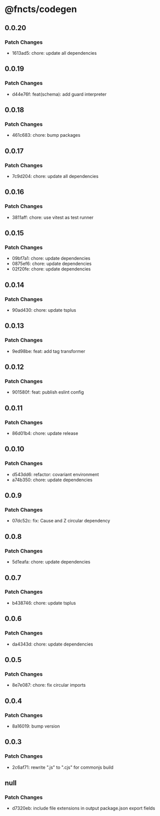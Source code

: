 # @fncts/codegen

## 0.0.20

### Patch Changes

- 1613ad5: chore: update all dependencies

## 0.0.19

### Patch Changes

- d44e76f: feat(schema): add guard interpreter

## 0.0.18

### Patch Changes

- 461c683: chore: bump packages

## 0.0.17

### Patch Changes

- 7c9d204: chore: update all dependencies

## 0.0.16

### Patch Changes

- 3811aff: chore: use vitest as test runner

## 0.0.15

### Patch Changes

- 09bf7a1: chore: update dependencies
- 0875ef6: chore: update dependencies
- 02f20fe: chore: update dependencies

## 0.0.14

### Patch Changes

- 90ad430: chore: update tsplus

## 0.0.13

### Patch Changes

- 9ed98be: feat: add tag transformer

## 0.0.12

### Patch Changes

- 901580f: feat: publish eslint config

## 0.0.11

### Patch Changes

- 86d01b4: chore: update release

## 0.0.10

### Patch Changes

- d543dd6: refactor: covariant environment
- a74b350: chore: update dependencies

## 0.0.9

### Patch Changes

- 07dc52c: fix: Cause and Z circular dependency

## 0.0.8

### Patch Changes

- 5d1eafa: chore: update dependencies

## 0.0.7

### Patch Changes

- b438746: chore: update tsplus

## 0.0.6

### Patch Changes

- da4343d: chore: update dependencies

## 0.0.5

### Patch Changes

- 8e7e087: chore: fix circular imports

## 0.0.4

### Patch Changes

- 8a16019: bump version

## 0.0.3

### Patch Changes

- 2c6af71: rewrite ".js" to ".cjs" for commonjs build

## null

### Patch Changes

- d7320eb: include file extensions in output package.json export fields
